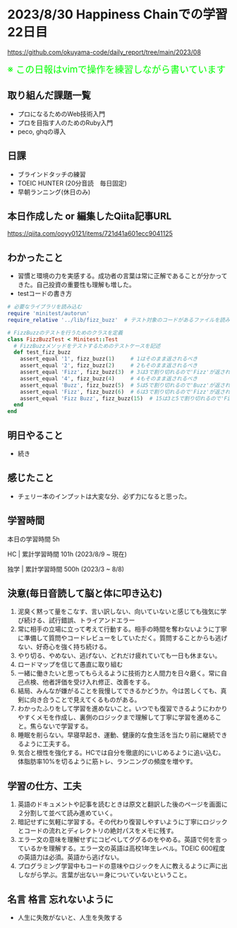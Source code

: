 # 2023/8/30 Happiness Chainでの学習22日目

https://github.com/okuyama-code/daily_report/tree/main/2023/08

<span style="font-size: 150%; color: lime;">※ この日報はvimで操作を練習しながら書いています</span>

## 取り組んだ課題一覧
- プロになるためのWeb技術入門
- プロを目指す人のためのRuby入門
- peco, ghqの導入

## 日課
- ブラインドタッチの練習
- TOEIC HUNTER (20分音読　毎日固定)
- 早朝ランニング(休日のみ)

## 本日作成した or 編集したQiita記事URL
https://qiita.com/ooyy0121/items/721d41a601ecc9041125


## わかったこと
- 習慣と環境の力を実感する。成功者の言葉は常に正解であることが分かってきた。自己投資の重要性も理解も増した。
- testコードの書き方
```ruby
# 必要なライブラリを読み込む
require 'minitest/autorun'
require_relative '../lib/fizz_buzz'  # テスト対象のコードがあるファイルを読み込む

# FizzBuzzのテストを行うためのクラスを定義
class FizzBuzzTest < Minitest::Test
  # FizzBuzzメソッドをテストするためのテストケースを記述
  def test_fizz_buzz
    assert_equal '1', fizz_buzz(1)     # 1はそのまま返されるべき
    assert_equal '2', fizz_buzz(2)     # 2もそのまま返されるべき
    assert_equal 'Fizz', fizz_buzz(3)  # 3は3で割り切れるので'Fizz'が返されるべき
    assert_equal '4', fizz_buzz(4)     # 4もそのまま返されるべき
    assert_equal 'Buzz', fizz_buzz(5)  # 5は5で割り切れるので'Buzz'が返されるべき
    assert_equal 'Fizz', fizz_buzz(6)  # 6は3で割り切れるので'Fizz'が返されるべき
    assert_equal 'Fizz Buzz', fizz_buzz(15)  # 15は3と5で割り切れるので'Fizz Buzz'が返されるべき
  end
end
```

## 明日やること
- 続き

## 感じたこと
- チェリー本のインプットは大変な分、必ず力になると思った。

## 学習時間
本日の学習時間 5h　 <br>

HC | 累計学習時間 101h (2023/8/9 ~ 現在) <br>

独学 | 累計学習時間 500h (2023/3 ~ 8/8)


## 決意(毎日音読して脳と体に叩き込む)
1. 泥臭く黙って量をこなす、言い訳しない、向いていないと感じても強気に学び続ける、試行錯誤、トライアンドエラー
2. 常に相手の立場に立って考えて行動する。相手の時間を奪わないように丁寧に準備して質問やコードレビューをしていただく。質問することからも逃げない、好奇心を強く持ち続ける。
3. やり切る、やめない、逃げない、どれだけ疲れていても一日も休まない。
4. ロードマップを信じて愚直に取り組む
5. 一緒に働きたいと思ってもらえるように技術力と人間力を日々磨く。常に自己点検、他者評価を受け入れ修正、改善をする。
6. 結局、みんなが嫌がることを我慢してできるかどうか。今は苦しくても、真剣に向き合うことで見えてくるものがある。
7. わかったふりをして学習を進めないこと。いつでも復習できるようにわかりやすくメモを作成し、裏側のロジックまで理解して丁寧に学習を進めること。焦らないで学習する。
8. 睡眠を削らない。早寝早起き、運動、健康的な食生活を当たり前に継続できるように工夫する。
9. 気合と根性を強化する。HCでは自分を徹底的にいじめるように追い込む。体脂肪率10%を切るように筋トレ、ランニングの頻度を増やす。

## 学習の仕方、工夫
1. 英語のドキュメントや記事を読むときは原文と翻訳した後のページを画面に２分割して並べて読み進めていく。
2. 暗記せずに気軽に学習する。その代わり復習しやすいように丁寧にロジックとコードの流れとディレクトリの絶対パスをメモに残す。
3. エラー文の意味を理解せずにコピペしてググるのをやめる。英語で何を言っているかを理解する。エラー文の英語は高校1年生レベル。TOEIC 600程度の英語力は必須。英語から逃げない。
4. プログラミング学習中もコードの意味やロジックを人に教えるように声に出しながら学ぶ。言葉が出ない＝身についていないということ。

## 名言 格言 忘れないように
- 人生に失敗がないと、人生を失敗する
